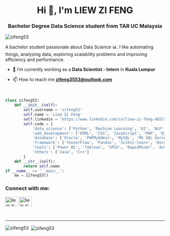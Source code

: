 <h1 align="center">Hi 👋, I'm LIEW ZI FENG</h1>
<h3 align="center">Bachelor Degree Data Science student from TAR UC Malaysia</h3>

<p align="left"> <img src="https://komarev.com/ghpvc/?username=zifeng53&label=Profile%20views&color=0e75b6&style=flat" alt="zifeng53" /> </p>

A bachelor student passionate about Data Science :bar_chart:. I like automating things, analyzing data, exploring scalability problems and improving efficiency and performance. 

<!-- - 🔭 I’m currently working on [Building E-Commerce Website using Django, React & MySQL](https://github.com/zifeng53/ECOMWEBSITE) -->

- 🌱 I’m currently working as a **Data Scientist - Intern** in **Kuala Lumpur**

- 📫 How to reach me **zifeng3553@outlook.com**
<br/>

```python
class zifeng53:
    def __init__(self):
        self.username = 'zifeng53'
        self.name = 'Liew Zi Feng'
        self.linkedin = 'https://www.linkedin.com/in/liew-zi-feng-4657361b2/'
        self.code = {
            'data_science': ['Python', 'Machine Learning', 'AI', 'NLP', 'R'],
            'web_development': ['HTML', 'CSS', 'JavaScript', 'PHP', 'Django'],
            'database': ['Oracle', 'PHPMyAdmin', 'MySQL', 'MS SQL Server', 'Azure Database', 'HeidiSQL', 'Firebase'],
            'framework': ['TensorFlow', 'Pandas', 'Scikit-learn', 'Keras', 'Matplotlib', 'NLTK', 'Seaborn'],
            'tools': ['Power BI', 'Tableau', 'SPSS', 'RapidMiner', 'Azure', 'Jupyter', 'RStudio','VS Code', 'Excel'],
            'others': ['Java', 'C++']
        }
    def __str__(self):
        return self.name
if __name__ == '__main__':
    me = zifeng53()
```

<h3 align="left">Connect with me:</h3>
<p align="left">
<a href="https://linkedin.com/in/liew-zi-feng-4657361b2" target="blank"><img align="center" src="https://cdn.jsdelivr.net/npm/simple-icons@3.0.1/icons/linkedin.svg" alt="liew zi feng" height="30" width="40" /></a>
<a href="https://kaggle.com/liewzifeng" target="blank"><img align="center" src="https://cdn.jsdelivr.net/npm/simple-icons@3.0.1/icons/kaggle.svg" alt="liew zi feng" height="30" width="40" /></a>
</p>
<br/>
<hr/>
<p><img align="left" src="https://github-readme-stats.vercel.app/api/top-langs?username=zifeng53&show_icons=true&locale=en&layout=compact" alt="zifeng53" /></p>

<p>&nbsp;<img align="center" src="https://github-readme-stats.vercel.app/api?username=zifeng53&show_icons=true&locale=en" alt="zifeng53" /></p>
